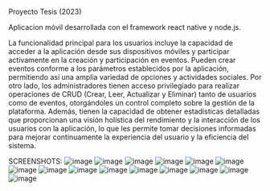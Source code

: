 Proyecto Tesis (2023)

Aplicacion móvil desarrollada con el framework react native y node.js.

La funcionalidad principal para los usuarios incluye la capacidad de acceder a la aplicación desde sus dispositivos móviles y participar 
activamente en la creación y participación en eventos. Pueden crear eventos conforme a los parámetros establecidos por la aplicación, permitiendo
así una amplia variedad de opciones y actividades sociales. Por otro lado, los administradores tienen acceso privilegiado para realizar 
operaciones de CRUD (Crear, Leer, Actualizar y Eliminar) tanto de usuarios como de eventos, otorgándoles un control completo sobre la gestión de la plataforma.
Además, tienen la capacidad de obtener estadísticas detalladas que proporcionan una visión holística del rendimiento y la interacción de los usuarios con la aplicación,
lo que les permite tomar decisiones informadas para mejorar continuamente la experiencia del usuario y la eficiencia del sistema.

SCREENSHOTS:
![image](https://github.com/sroachc/Proyecto-Tesis/assets/71527904/2f575890-88cf-406e-96d2-96aa6bc4c6b6)
![image](https://github.com/sroachc/Proyecto-Tesis/assets/71527904/ad2eddd0-512d-4c5d-8efd-5a761da000ab)
![image](https://github.com/sroachc/Proyecto-Tesis/assets/71527904/605819ee-fd56-4501-8f9c-a582a3af69e1)
![image](https://github.com/sroachc/Proyecto-Tesis/assets/71527904/b1c8cd9d-47fe-45d9-9bf4-5db592a601c7)
![image](https://github.com/sroachc/Proyecto-Tesis/assets/71527904/22d7ec0f-17d2-4441-9bcb-4b04358bd8ec)
![image](https://github.com/sroachc/Proyecto-Tesis/assets/71527904/625aa2c4-94ad-475f-95fa-182ce3dc84d3)
![image](https://github.com/sroachc/Proyecto-Tesis/assets/71527904/40e362e2-fed7-44b6-8855-070e6b3db442)
![image](https://github.com/sroachc/Proyecto-Tesis/assets/71527904/acf44447-f1a1-4397-a227-1ac6d67a6862)
![image](https://github.com/sroachc/Proyecto-Tesis/assets/71527904/877bd443-dcf2-4eb2-a994-6d276a5e1883)
![image](https://github.com/sroachc/Proyecto-Tesis/assets/71527904/0c0b2d67-83e0-41e6-b0a7-239940642584)
![image](https://github.com/sroachc/Proyecto-Tesis/assets/71527904/3c7e06c2-12e8-40f2-a8bc-20f2abf3bee0)
![image](https://github.com/sroachc/Proyecto-Tesis/assets/71527904/789555ed-5672-4712-83b2-eef8e167b846)
![image](https://github.com/sroachc/Proyecto-Tesis/assets/71527904/31caef4b-31f5-49be-952d-7c4d50399c4c)
![image](https://github.com/sroachc/Proyecto-Tesis/assets/71527904/28f346fc-d352-4007-94d6-119b9142b150)
![image](https://github.com/sroachc/Proyecto-Tesis/assets/71527904/18282a42-f9b2-46f2-8b42-17720819f120)

